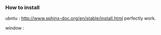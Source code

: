 ### How to install
ubntu : http://www.sphinx-doc.org/en/stable/install.html
perfectly work.

window : 
